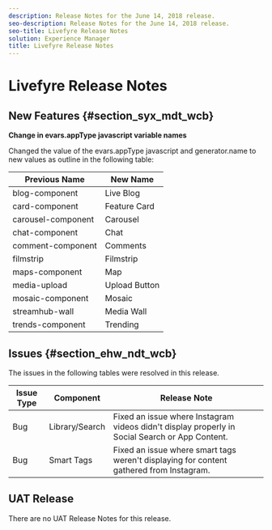 ```yaml
---
description: Release Notes for the June 14, 2018 release.
seo-description: Release Notes for the June 14, 2018 release.
seo-title: Livefyre Release Notes
solution: Experience Manager
title: Livefyre Release Notes
---
```


# Livefyre Release Notes

## New Features {#section_syx_mdt_wcb}

**Change in evars.appType javascript variable names**

Changed the value of the evars.appType javascript and generator.name to new values as outline in the following table:

<table frame="all" rowsep="1" colsep="1" id="table_wdr_tyz_d2b"> 
 <title>evars.appType Variable Name Changes</title> 
 <tgroup cols="2"> 
  <colspec colname="c1" colnum="1" colwidth="1*" /> 
  <colspec colname="c2" colnum="2" colwidth="1*" /> 
  <thead> 
   <tr> 
    <th class="entry">Previous Name</th> 
    <th class="entry">New Name</th> 
   </tr> 
  </thead> 
  <tbody> 
   <tr> 
    <td>blog-component</td> 
    <td>Live Blog</td> 
   </tr> 
   <tr> 
    <td>card-component</td> 
    <td>Feature Card</td> 
   </tr> 
   <tr> 
    <td>carousel-component</td> 
    <td>Carousel</td> 
   </tr> 
   <tr> 
    <td>chat-component</td> 
    <td>Chat</td> 
   </tr> 
   <tr> 
    <td>comment-component</td> 
    <td>Comments</td> 
   </tr> 
   <tr> 
    <td>filmstrip</td> 
    <td>Filmstrip</td> 
   </tr> 
   <tr> 
    <td>maps-component</td> 
    <td>Map</td> 
   </tr> 
   <tr> 
    <td>media-upload</td> 
    <td>Upload Button</td> 
   </tr> 
   <tr> 
    <td>mosaic-component</td> 
    <td>Mosaic</td> 
   </tr> 
   <tr> 
    <td>streamhub-wall</td> 
    <td>Media Wall</td> 
   </tr> 
   <tr> 
    <td>trends-component</td> 
    <td>Trending</td> 
   </tr> 
  </tbody> 
 </tgroup> 
</table>

## Issues {#section_ehw_ndt_wcb}

The issues in the following tables were resolved in this release.

<table id="table_zdl_rzz_d2b"> 
 <title>Production Release</title> 
 <tgroup cols="3"> 
  <colspec colnum="1" colname="col1" /> 
  <colspec colnum="2" colname="col2" /> 
  <colspec colnum="3" colname="col3" /> 
  <thead> 
   <tr> 
    <th class="entry"> <b>Issue Type</b> </th> 
    <th class="entry"> <b>Component</b> </th> 
    <th class="entry"> <b>Release Note</b> </th> 
   </tr> 
  </thead> 
  <tbody> 
   <tr> 
    <td>Bug</td> 
    <td>Library/Search</td> 
    <td>Fixed an issue where Instagram videos didn't display properly in Social Search or App Content.</td> 
   </tr> 
   <tr> 
    <td>Bug</td> 
    <td>Smart Tags</td> 
    <td>Fixed an issue where smart tags weren't displaying for content gathered from Instagram.</td> 
   </tr> 
  </tbody> 
 </tgroup> 
</table>

## UAT Release

There are no UAT Release Notes for this release.

